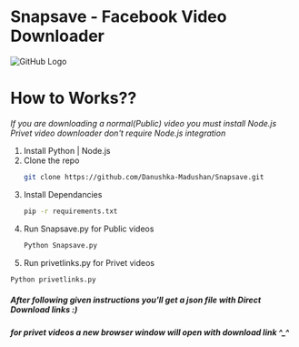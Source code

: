 # Snapsave - Facebook Video Downloader
![GitHub Logo](https://thumbs.gfycat.com/ShyCautiousAfricanpiedkingfisher-max-1mb.gif)

# How to Works??

_If you are downloading a normal(Public) video you must install Node.js_
_Privet video downloader don't require Node.js integration_

1. Install Python | Node.js
2. Clone the repo
   ```sh
   git clone https://github.com/Danushka-Madushan/Snapsave.git
   ```
3. Install Dependancies
   ```sh
   pip -r requirements.txt
   ```
4. Run Snapsave.py for Public videos
   ```sh
   Python Snapsave.py
   ```
4. Run privetlinks.py for Privet videos
  ```sh
  Python privetlinks.py
  ```
##### After following given instructions you'll get a json file with Direct Download links :)
##### for privet videos a new browser window will open with download link ^_^
